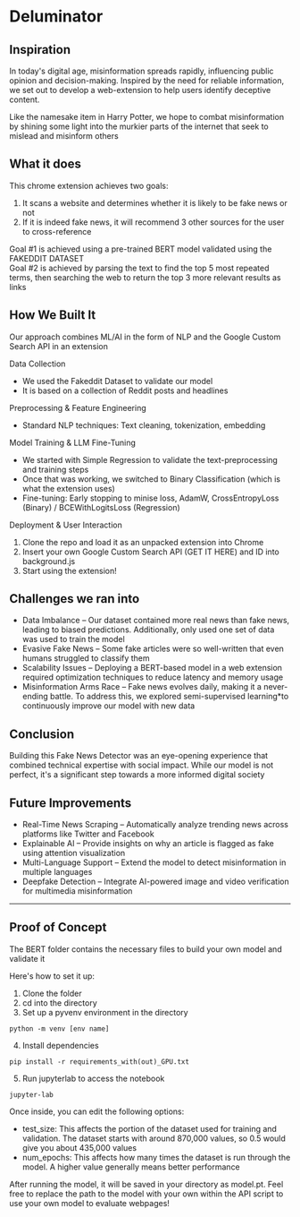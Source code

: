 # Deluminator

## Inspiration  
In today's digital age, misinformation spreads rapidly, influencing public opinion and decision-making. Inspired by the need for reliable information, we set out to develop a web-extension to help users identify deceptive content.   

Like the namesake item in Harry Potter, we hope to combat misinformation by shining some light into the murkier parts of the internet that seek to mislead and misinform others

## What it does
This chrome extension achieves two goals:
1. It scans a website and determines whether it is likely to be fake news or not
2. If it is indeed fake news, it will recommend 3 other sources for the user to cross-reference

Goal #1 is achieved using a pre-trained BERT model validated using the FAKEDDIT DATASET  
Goal #2 is achieved by parsing the text to find the top 5 most repeated terms, then searching the web to return the top 3 more relevant results as links

##  How We Built It  
Our approach combines ML/AI in the form of NLP and the Google Custom Search API in an extension  

Data Collection 
 - We used the Fakeddit Dataset to validate our model
 - It is based on a collection of Reddit posts and headlines

Preprocessing & Feature Engineering 
- Standard NLP techniques: Text cleaning, tokenization, embedding  

Model Training & LLM Fine-Tuning  
- We started with Simple Regression to validate the text-preprocessing and training steps  
- Once that was working, we switched to Binary Classification (which is what the extension uses)
- Fine-tuning: Early stopping to minise loss, AdamW, CrossEntropyLoss (Binary) / BCEWithLogitsLoss (Regression)

Deployment & User Interaction  
1. Clone the repo and load it as an unpacked extension into Chrome
2. Insert your own Google Custom Search API (GET IT HERE) and ID into background.js
3. Start using the extension! 

## Challenges we ran into
- Data Imbalance – Our dataset contained more real news than fake news, leading to biased predictions. Additionally, only used one set of data was used to train the model
- Evasive Fake News – Some fake articles were so well-written that even humans struggled to classify them 
- Scalability Issues – Deploying a BERT-based model in a web extension required optimization techniques to reduce latency and memory usage 
- Misinformation Arms Race – Fake news evolves daily, making it a never-ending battle. To address this, we explored semi-supervised learning*to continuously improve our model with new data

## Conclusion  
Building this Fake News Detector was an eye-opening experience that combined technical expertise with social impact. While our model is not perfect, it's a significant step towards a more informed digital society  

## Future Improvements  
- Real-Time News Scraping – Automatically analyze trending news across platforms like Twitter and Facebook  
- Explainable AI – Provide insights on why an article is flagged as fake using attention visualization  
- Multi-Language Support – Extend the model to detect misinformation in multiple languages  
- Deepfake Detection – Integrate AI-powered image and video verification for multimedia misinformation

---

## Proof of Concept
The BERT folder contains the necessary files to build your own model and validate it  

Here's how to set it up:
1. Clone the folder
2. cd into the directory
3. Set up a pyvenv environment in the directory
```
python -m venv [env name]
```
4. Install dependencies 
```
pip install -r requirements_with(out)_GPU.txt
```
5. Run jupyterlab to access the notebook
```
jupyter-lab
```

Once inside, you can edit the following options:
- test_size: This affects the portion of the dataset used for training and validation. The dataset starts with around 870,000 values, so 0.5 would give you about 435,000 values
- num_epochs: This affects how many times the dataset is run through the model. A higher value generally means better performance

After running the model, it will be saved in your directory as model.pt. Feel free to replace the path to the model with your own within the API script to use your own model to evaluate webpages!
